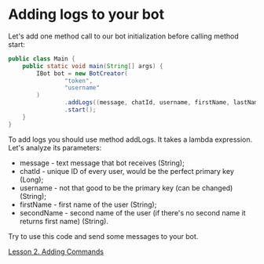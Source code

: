 # Adding logs to your bot

Let's add one method call to our bot initialization before calling method start:

```java
public class Main {
    public static void main(String[] args) {
        IBot bot = new BotCreator(
                "token",
                "username"
        )
                .addLogs((message, chatId, username, firstName, lastName) -> System.out.println(username + ": " + message))
                .start();
    }
}
```

To add logs you should use method addLogs. It takes a lambda expression. 
Let's analyze its parameters:

- message - text message that bot receives (String);
- chatId - unique ID of every user, would be the perfect primary key (Long);
- username - not that good to be the primary key (can be changed) (String);
- firstName - first name of the user (String);
- secondName - second name of the user (if there's no second name it returns first name) (String).

Try to use this code and send some messages to your bot.

[Lesson 2. Adding Commands](tut2_commands.md)
